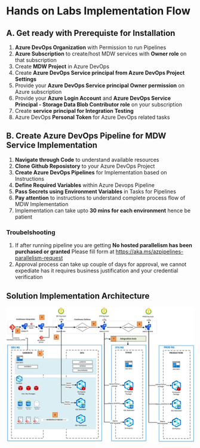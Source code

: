 # Hands on Labs Implementation Flow

## A. Get ready with Prerequiste for Installation

1. **Azure DevOps Organization** with Permission to run Pipelines
2. **Azure Subscription** to create/host MDW services with **Owner role** on that subscription
3. Create **MDW Project** in Azure DevOps
4. Create **Azure DevOps Service principal from Azure DevOps Project Settings**
5. Provide your **Azure DevOps Service principal Owner permission** on Azure subscription
6. Provide your **Azure Login Account** and **Azure DevOps Service Principal - Storage Data Blob Contributor role** on your subscription
7. Create **service principal for Integration Testing**
8. Azure DevOps **Personal Token** for Azure DevOps related tasks


## B. Create Azure DevOps Pipeline for MDW Service Implementation

1. **Navigate through Code** to understand available resources
2. **Clone Github Reposistory** to your Azure DevOps Project
3. **Create Azure DevOps Pipelines** for Implementation based on Instructions
4. **Define Required Variables** within Azure Devops Pipeline
5. **Pass Secrets using Environment Variables** in Tasks for Pipelines
6. **Pay attention** to instructions to understand complete process flow of MDW Implementation
7. Implementation can take upto **30 mins for each environment** hence be patient


### Troubelshooting
1. If after running pipeline you are getting  **No hosted parallelism has been purchased or granted**
   Please fill form at https://aka.ms/azpipelines-parallelism-request 
2. Approval process can take up couple of days for approval, we cannot expediate has it requires business justification and your credential verification


## **Solution Implementation Architecture**
![Architecture](/CI_CD_process_sequence.PNG)
